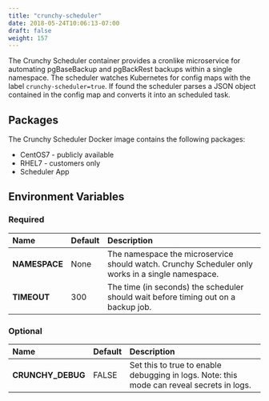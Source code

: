```yaml
---
title: "crunchy-scheduler"
date: 2018-05-24T10:06:13-07:00
draft: false
weight: 157
---
```


The Crunchy Scheduler container provides a cronlike microservice for automating
pgBaseBackup and pgBackRest backups within a single namespace.  The scheduler
watches Kubernetes for config maps with the label `crunchy-scheduler=true`.
If found the scheduler parses a JSON object contained in the config map and
converts it into an scheduled task.

## Packages

The Crunchy Scheduler Docker image contains the following packages:

* CentOS7 - publicly available
* RHEL7 - customers only
* Scheduler App

## Environment Variables

### Required
**Name**|**Default**|**Description**
:-----|:-----|:-----
**NAMESPACE**|None|The namespace the microservice should watch.  Crunchy Scheduler only works in a single namespace.
**TIMEOUT**|300|The time (in seconds) the scheduler should wait before timing out on a backup job.

### Optional
**Name**|**Default**|**Description**
:-----|:-----|:-----
**CRUNCHY_DEBUG**|FALSE|Set this to true to enable debugging in logs. Note: this mode can reveal secrets in logs.
